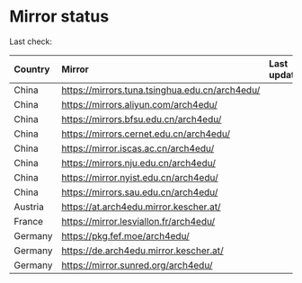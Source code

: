 <script src="./time.js"></script>
# Mirror status
Last check: <script type="text/javascript">localize(1731842310.0565307);</script>

|Country|Mirror|Last update|
|:------|:-----|:----------|
|China|https://mirrors.tuna.tsinghua.edu.cn/arch4edu/|<script type="text/javascript">localize(1731782488);</script>|
|China|https://mirrors.aliyun.com/arch4edu/|<script type="text/javascript">localize(1731782488);</script>|
|China|https://mirrors.bfsu.edu.cn/arch4edu/|<script type="text/javascript">localize(1731782488);</script>|
|China|https://mirrors.cernet.edu.cn/arch4edu/|<script type="text/javascript">localize(1731782488);</script>|
|China|https://mirror.iscas.ac.cn/arch4edu/|<script type="text/javascript">localize(1731782488);</script>|
|China|https://mirrors.nju.edu.cn/arch4edu/|<script type="text/javascript">localize(1731739392);</script>|
|China|https://mirror.nyist.edu.cn/arch4edu/|<script type="text/javascript">localize(1731782488);</script>|
|China|https://mirrors.sau.edu.cn/arch4edu/|<script type="text/javascript">localize(1729319991);</script>|
|Austria|https://at.arch4edu.mirror.kescher.at/|<script type="text/javascript">localize(1731782488);</script>|
|France|https://mirror.lesviallon.fr/arch4edu/|<script type="text/javascript">localize(1731782488);</script>|
|Germany|https://pkg.fef.moe/arch4edu/|<script type="text/javascript">localize(1731782488);</script>|
|Germany|https://de.arch4edu.mirror.kescher.at/|<script type="text/javascript">localize(1731782488);</script>|
|Germany|https://mirror.sunred.org/arch4edu/|<script type="text/javascript">localize(1731782488);</script>|

<script src="./tablefilter/tablefilter.js"></script>
<script src="./table.js"></script>